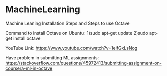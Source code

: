 # MachineLearning
Machine Leaning Installation Steps and Steps to use Octave

Command to install Octave on Ubuntu:
    1)sudo apt-get update
    2)sudo apt-get install octave
    
YouTube Link: 
    https://www.youtube.com/watch?v=1eifGxLsNog
    
Have problem in submitting ML assignments:
    https://stackoverflow.com/questions/45972413/submitting-assignment-on-coursera-ml-in-octave 
